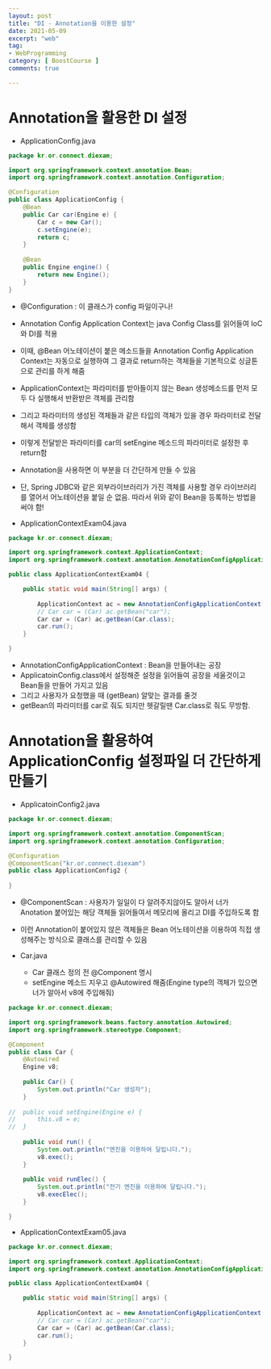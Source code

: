 ```yaml
---
layout: post
title: "DI - Annotation을 이용한 설정"
date: 2021-05-09
excerpt: "web"
tag:
- WebProgramming
category: [ BoostCourse ]
comments: true

---
```


# Annotation을 활용한 DI 설정

- ApplicationConfig.java

```java
package kr.or.connect.diexam;

import org.springframework.context.annotation.Bean;
import org.springframework.context.annotation.Configuration;

@Configuration
public class ApplicationConfig {
	@Bean
	public Car car(Engine e) {
		Car c = new Car();
		c.setEngine(e);
		return c;
	}
	
	@Bean
	public Engine engine() {
		return new Engine();
	}
}

```
- @Configuration : 이 클래스가 config 파일이구나!
- Annotation Config Application Context는 java Config Class를 읽어들여 IoC와 DI를 적용
- 이때, @Bean 어노테이션이 붙은 메소드들을 Annotation Config Application Context는 자동으로 실행하여 그 결과로 return하는 객체들을 기본적으로 싱글톤으로 관리를 하게 해줌
- ApplicationContext는 파라미터를 받아들이지 않는 Bean 생성메소드를 먼저 모두 다 실행해서 반환받은 객체를 관리함
- 그리고 파라미터의 생성된 객체들과 같은 타입의 객체가 있을 경우 파라미터로 전달해서 객체를 생성함
- 이렇게 전달받은 파라미터를 car의 setEngine 메소드의 파라미터로 설정한 후 return함
- Annotation을 사용하면 이 부분을 더 간단하게 만들 수 있음
- 단, Spring JDBC와 같은 외부라이브러리가 가진 객체를 사용할 경우 라이브러리를 열어서 어노테이션을 붙일 순 없음. 따라서 위와 같이 Bean을 등록하는 방법을 써야 함!



- ApplicationContextExam04.java

```java
package kr.or.connect.diexam;

import org.springframework.context.ApplicationContext;
import org.springframework.context.annotation.AnnotationConfigApplicationContext;

public class ApplicationContextExam04 {

	public static void main(String[] args) {
		
		ApplicationContext ac = new AnnotationConfigApplicationContext(ApplicationConfig.class);
		// Car car = (Car) ac.getBean("car");
		Car car = (Car) ac.getBean(Car.class);
		car.run();
	}

}

```

- AnnotationConfigApplicationContext : Bean을 만들어내는 공장
- ApplicatoinConfig.class에서 설정해준 설정을 읽어들여 공장을 세울것이고 Bean들을 만들어 가지고 있음
- 그리고 사용자가 요청했을 때 (getBean) 알맞는 결과를 줄것
- getBean의 파라미터를 car로 줘도 되지만 헷갈릴땐 Car.class로 줘도 무방함.




# Annotation을 활용하여 ApplicationConfig 설정파일 더 간단하게 만들기

- ApplicatoinConfig2.java

```java
package kr.or.connect.diexam;

import org.springframework.context.annotation.ComponentScan;
import org.springframework.context.annotation.Configuration;

@Configuration
@ComponentScan("kr.or.connect.diexam")
public class ApplicationConfig2 {
	
}

```
- @ComponentScan : 사용자가 일일이 다 알려주지않아도 알아서 너가 Anotation 붙어있는 해당 객체들 읽어들여서 메모리에 올리고 DI를 주입하도록 함
- 이런 Annotation이 붙어있지 않은 객체들은 Bean 어노테이션을 이용하여 직접 생성해주는 방식으로 클래스를 관리할 수 있음


- Car.java
    - Car 클래스 정의 전 @Component 명시
    - setEngine 메소드 지우고 @Autowired 해줌(Engine type의 객체가 있으면 너가 알아서 v8에 주입해줘)

```java
package kr.or.connect.diexam;

import org.springframework.beans.factory.annotation.Autowired;
import org.springframework.stereotype.Component;

@Component
public class Car {
	@Autowired
	Engine v8;
	
	public Car() {
		System.out.println("Car 생성자");
	}
	
//	public void setEngine(Engine e) {
//		this.v8 = e;
//	}
	
	public void run() {
		System.out.println("엔진을 이용하여 달립니다.");
		v8.exec();
	}
	
	public void runElec() {
		System.out.println("전기 엔진을 이용하여 달립니다.");
		v8.execElec();
	}

}
```

- ApplicationContextExam05.java

```java
package kr.or.connect.diexam;

import org.springframework.context.ApplicationContext;
import org.springframework.context.annotation.AnnotationConfigApplicationContext;

public class ApplicationContextExam04 {

	public static void main(String[] args) {
		
		ApplicationContext ac = new AnnotationConfigApplicationContext(ApplicationConfig2.class);
		// Car car = (Car) ac.getBean("car");
		Car car = (Car) ac.getBean(Car.class);
		car.run();
	}

}
```
